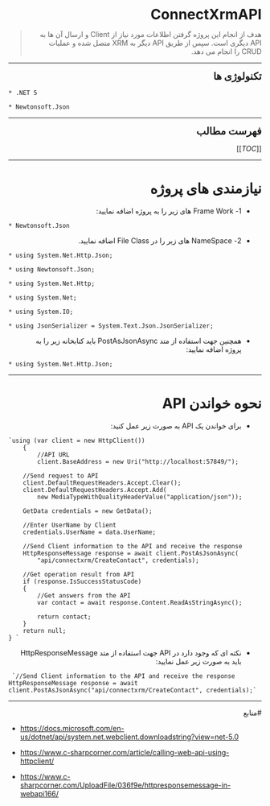 <div dir="rtl">

<div style = "font-size:28px; font-weight:bold; margin-bottom:10px;">ConnectXrmAPI</div>
<p style = "direction:rtl; text-align:right;" dir="rtl">

> هدف از انجام این پروژه گرفتن اطلاعات مورد نیاز از Client و ارسال آن ها به API دیگری است. سپس از طریق API دیگر به XRM متصل شده و عملیات CRUD را انجام می دهد.

</p>
<hr>

<div style = "font-size:20px; font-weight:bold; margin-bottom:10px; direction:rtl; text-align:right;" dir="rtl">تکنولوژی ها</div>

<div dir="ltr">

    * .NET 5

    * Newtonsoft.Json

</div>

---

<div style = "font-size:20px; font-weight:bold;"> فهرست مطالب </div>

[[_TOC_]]

---

# نیازمندی های پروژه
* 1-  Frame Work های زیر را به پروژه اضافه نمایید:

<div dir="ltr">

    * Newtonsoft.Json

</div>

* 2-  NameSpace های زیر را در File Class اضافه نمایید.

<div dir="ltr">

    * using System.Net.Http.Json;

    * using Newtonsoft.Json;

    * using System.Net.Http;

    * using System.Net;

    * using System.IO;

    * using JsonSerializer = System.Text.Json.JsonSerializer;

</div>

* همچنین جهت استفاده از متد PostAsJsonAsync باید کتابخانه زیر را به پروژه اضافه نمایید:

<div dir="ltr">

    * using System.Net.Http.Json;

</div>

---

<div dir="rtl">

# نحوه خواندن API

* برای خواندن یک API به صورت زیر عمل کنید:

<div dir="ltr">

    `using (var client = new HttpClient())
        {
            //API URL
            client.BaseAddress = new Uri("http://localhost:57849/");

        //Send request to API
        client.DefaultRequestHeaders.Accept.Clear();
        client.DefaultRequestHeaders.Accept.Add(
            new MediaTypeWithQualityHeaderValue("application/json"));

        GetData credentials = new GetData();

        //Enter UserName by Client
        credentials.UserName = data.UserName;

        //Send Client information to the API and receive the response
        HttpResponseMessage response = await client.PostAsJsonAsync(
            "api/connectxrm/CreateContact", credentials);

        //Get operation result from API
        if (response.IsSuccessStatusCode)
        {
            //Get answers from the API
            var contact = await response.Content.ReadAsStringAsync();

            return contact;
        }
        return null;
    } `
</div>

* نکته ای که وجود دارد در API جهت استفاده از متد HttpResponseMessage باید به صورت زیر عمل نمایید:

<div dir="ltr">

     `//Send Client information to the API and receive the response
    HttpResponseMessage response = await client.PostAsJsonAsync("api/connectxrm/CreateContact", credentials);`

</div>

---
#منابع

<div dir="ltr">

* https://docs.microsoft.com/en-us/dotnet/api/system.net.webclient.downloadstring?view=net-5.0

* https://www.c-sharpcorner.com/article/calling-web-api-using-httpclient/


* https://www.c-sharpcorner.com/UploadFile/036f9e/httpresponsemessage-in-webapi166/

</div>